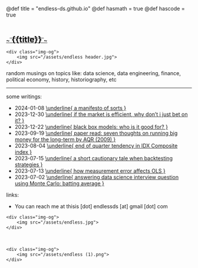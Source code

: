 @def title = "endless-ds.github.io"
@def hasmath = true
@def hascode = true

&#8287;
&#8287;

**[
    ~~~<span style="color:black; font-size:22px"> {{title}} </span>~~~
](/)**

~~~
<div class="img-og">
    <img src="/assets/endless header.jpg">
</div>
~~~

random musings on topics like: data science, data engineering, finance, political economy, history, historiography, etc

---

<!-- * book notes:
  * [\underline{ Vectors, Matrices, Least Squares by Boyd, Vanderberghe (2018) }](/pages/notes/vmls-boyd-vanderberghe-2018) -->

<!-- * film writings:
  * [\underline{ Memento (2000) }](/pages/film/memento) -->

some writings:
  * 2024-01-08 [\underline{ a manifesto of sorts }](/pages/2024-01-08-a-manifesto-of-sorts)
  * 2023-12-30 [\underline{ if the market is efficient, why don’t i just bet on it? }](/pages/2023-12-30-if-market-efficient-why-dont-I-bet-on-it)
  * 2023-12-22 [\underline{ black box models: who is it good for? }](/pages/2023-12-22-black-box-models-who-is-it-good-for)
  * 2023-09-19 [\underline{ paper read: seven thoughts on running big money for the long-term by AQR (2009) }](/pages/2023-09-19-paper-read-AQR-seven-thoughts)
  * 2023-08-04 [\underline{ end of quarter tendency in IDX Composite index }](/pages/2023-08-04-eoq-tendency-IDX)
  * 2023-07-15 [\underline{ a short cautionary tale when backtesting strategies }](/pages/2023-07-15-backtesting-tale)
  * 2023-07-13 [\underline{ how measurement error affects OLS }](/pages/2023-07-13-ols-measurement-error)
  * 2023-07-02 [\underline{ answering data science interview question using Monte Carlo: batting average }](/pages/2023-07-02-mc-batting-prob)

links:
  <!-- * [Github](https://github.com/endless-ds) -->
  * You can reach me at thisis [dot] endlessds [at] gmail [dot] com
&#8287;

~~~
<div class="img-og">
    <img src="/assets/endless.jpg">
</div>
~~~

&#8287;

~~~
<div class="img-og">
    <img src="/assets/endless (1).png">
</div>
~~~
